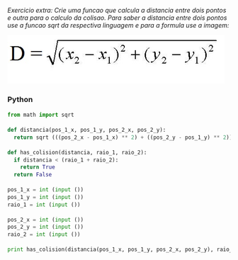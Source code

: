 _Exercicio extra: Crie uma funcao que calcula a distancia entre dois pontos e outra para o calculo da colisao. Para saber a distancia entre dois pontos use a funcao sqrt da respectiva linguagem e para a formula use a imagem:_

![Distancia entre dois pontos](formula_distancia.jpg)

### Python
```python
from math import sqrt

def distancia(pos_1_x, pos_1_y, pos_2_x, pos_2_y):
  return sqrt (((pos_2_x - pos_1_x) ** 2) + ((pos_2_y - pos_1_y) ** 2))

def has_colision(distancia, raio_1, raio_2):
  if distancia < (raio_1 + raio_2):
    return True
  return False

pos_1_x = int (input ())
pos_1_y = int (input ())
raio_1 = int (input ())

pos_2_x = int (input ())
pos_2_y = int (input ())
raio_2 = int (input ())

print has_colision(distancia(pos_1_x, pos_1_y, pos_2_x, pos_2_y), raio_1, raio_2)
```
